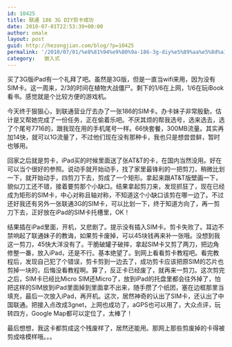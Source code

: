 ```yaml
---
id: 10425
title: 联通 186 3G DIY剪卡成功
date: 2010-07-01T22:53:39+00:00
author: omale
layout: post
guid: http://hezongjian.com/blog/?p=10425
permalink: '/2010/07/01/%e8%81%94%e9%80%9a-186-3g-diy%e5%89%aa%e5%8d%a1%e6%88%90%e5%8a%9f/'
category:   嵌入式  
---
```

买了3G版iPad有一个礼拜了吧。虽然是3G版，但是一直当wifi来用，因为没有SIM卡。这一周来，2/3的时间在植物大战僵尸。剩下的1/6在上网，1/6在玩iBook看书。感觉就是个比较方便的游戏机。

今天终于狠狠心，到联通营业厅去办了一张186的SIM卡。办卡妹子非常殷勤，估计是又帮她完成了一份任务，正在偷着乐吧。不厌其烦的帮我选号，选来选去，选了个尾号7716的，跟我现在用的手机尾号一样。66快套餐，300MB流量。其实再加14快，就可以1G流量了，不过他们现在没有那种卡，我也只是想尝尝鲜，暂时也够用。

回家之后就是剪卡，iPad买的时候里面送了张AT&T的卡，在国内当然没用。好在可以当个很好的参照。说动手就开始动手，找了家里最锋利的一把剪刀，稍微比划一下，就开始动手，四剪刀下去，剪成了一个矩形。拿起来跟AT&T版壁画一下，貌似刀工还不错，接着要剪那个小缺口。结果拿起剪刀来，发现抓狂了，现在已经成为矩形的SIM卡，中心对称且轴对称，不知道这个小缺口该剪在哪一边了。不过还好我还有另外一张联通3G的SIM卡，可以比划一下，终于知道方向了，再一剪刀下去，正好放在iPad的SIM卡托槽里，OK！

结果插在iPad里面，开机，又悲剧了。提示没有插入SIM卡。剪卡失败了。耳边不禁响起了联通妹子的教诲，如果剪卡废掉，可以45块钱再来补一张哦。没想到我这一剪刀，45快大洋没有了。干脆破罐子破摔，拿起SIM卡又剪了两刀，把边角修整一番，放入iPad，还是不行。基本绝望了。到网上看看剪卡教程吧。看完教程后，发现自己犯了个错误，剪卡剪到一边去了，成功剪卡应该把原SIM的芯片也剪掉一块的，后悔没看教程啊。算了，反正卡已经废了，就再来一剪刀。这次剪完之后，SIM卡已经比Micro SIM还Micro了，放到iPad的托盘里都会往外掉了，怕把这样的SIM放到iPad里面掉到里面拿不出来，随手攒了个纸团，塞在边框那里当填充，最后一次放入iPad，再开机。这次，居然神奇的认出了SIM卡，还认出了中国联通。把接入点改成3gnet，上网也成功了，aGPS也可以用了，大众点评，玩转四方，Google Map都可以定位了，太棒了！

最后想想，我这卡都剪成这个残废样了，居然还能用。那网上那些剪废掉的卡得被剪成啥模样哦。。。